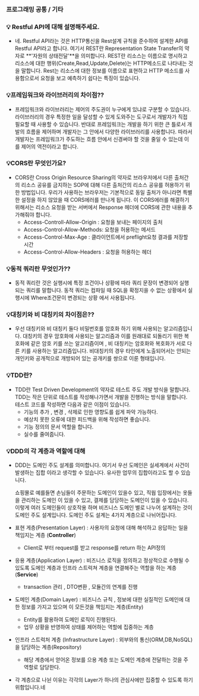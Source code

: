 ### **프로그래밍 공통 / 기타**

### **💡** **Restful API에 대해 설명해주세요.**

- 네. Restful API라는 것은 HTTP통신을 Rest설계 규칙을 준수하여 설계한 API를 Restful API라고 합니다. 여기서 REST란 Representation State Transfer의 약자로 **'자원의 상태전달'**을 의미합니다. REST란 리소스는 이름으로 명시하고 리소스에 대한 행위(Create,Read,Update,Delete)는 HTTP메소드로 나타내는 것을 말합니다. Rest는 리소스에 대한 정보를 이름으로 표현하고 HTTP 메소드를 사용함으로서 요청을 보고 예측하기 쉽다는 특징이 있습니다. 

### **💡프레임워크와 라이브러리의 차이점??**

* 프레임워크와 라이브러리는 제어의 주도권이 누구에게 있냐로 구분할 수 있습니다. 라이브러리의 경우 특정한 일을 달성할 수 있게 도와주는 도구로서 개발자가 직접 필요할 때 사용할 수 있습니다. 반대로 프레임워크는 개발을 하기 위한 큰 틀로서 개발의 흐름을 제어하며 개발자는 그 안에서 다양한 라이브러리를 사용합니다. 따라서 개발자는 프레임워크가 주도하는 흐름 안에서 신경써야 할 것을 줄일 수 있는데 이를 제어의 역전이라고 합니다.

### 💡CORS란 무엇인가요?

* CORS란 Cross Origin Resource Sharing의 약자로 브라우저에서 다른 출처간의 리소스 공유를 금지하는 SOP에 대해 다른 출처간의 리소스 공유를 허용하기 위한 방법입니다. 우리가 사용하는 브라우저는 기본적으로 동일 출처가 아니라면 특별한 설정을 하지 않았을 때 CORS에러를 만나게 됩니다. 이 CORS에러를 해결하기 위해서는 리소스 요청을 받는 서버에서 Response 헤더에 CORS에 관한 내용을 추가해줘야 합니다. 
  * Access-Controll-Allow-Origin : 요청을 보내는 페이지의 출처
  * Access-Control-Allow-Methods: 요청을 허용하는 메서드
  * Access-Control-Max-Age : 클라이언트에서 preflight요청 결과를 저장할 시간
  * Access-Control-Allow-Headers : 요청을 허용하는 헤더

### 💡동적 쿼리란 무엇인가??

* 동적 쿼리란 것은 실행시에 특정 조건이나 상황에 따라 쿼리 문장이 변경되어 실행되는 쿼리를 말합니다. 동적 쿼리는 컴파일 때 SQL을 확정지을 수 없는 상황에서 실행시에 Where조건문이 변경되는 상황 에서 사용됩니다.

### 💡대칭키와 비 대칭키의 차이점은??

* 우선 대칭키와 비 대칭키 둘다 비밀번호를 암호화 하기 위해 사용되는 알고리즘입니다. 대칭키의 경우 암호화에 사용되는 알고리즘과 이를 원래대로 되돌리기 위한 복호화에 같은 암호 키를 쓰는 알고리즘이며 , 비 대칭키는 암호화와 복호화가 서로 다른 키를 사용하는 알고리즘입니다. 비대칭키의 경우 타인에게 노출되어서는 안되는 개인키와 공개적으로 개방되어 있는 공개키를 쌍으로 이룬 형태입니다.

### 💡TDD란?

* TDD란 Test Driven Development의 약자로 테스트 주도 개발 방식을 말합니다. TDD는 작은 단위로 테스트를 작성해나가면서 개발을 진행하는 방식을 말합니다. 테스트 코드를 작성하면 다음과 같은 이점이 있습니다.
  * 기능의 추가 , 변경 , 삭제로 인한 영향도를 쉽게 파악 가능하다.
  * 예상치 못한 오류에 대한 피드백을 위해 작성하면 좋습니다.
  * 기능 정의의 문서 역할을 합니다.
  * 실수를 줄여줍니다.

### 💡DDD의 각 계층과 역할에 대해

* DDD는 도메인 주도 설계를 의미합니다. 여기서 우선 도메인은 실세계에서 사건이 발생하는 집합 이라고 생각할 수 있습니다. 유사한 업무의 집합이라고도 할 수 있습니다. 

  쇼핑몰로 예를들면 손님들이 주문하는 도메인이 있을수 있고, 
  직웝 입장에서는 옷들을 관리하는 도메인 이 있을 수 있고,
  결제를 담당하는 도메인이 있을 수 있습니다.
  이렇게 여러 도메인들이 상호작용 하며 비즈니스 도메인 별로 나누어 설계하는 것이 도메인 주도 설계입니다.
  도메인 주도 설계는 4가지 계층으로 나뉘어집니다. 

* 표현 게층(Presentation Layer) : 사용자의 요청에 대해 해석하고 응답하는 일을 책임지는 계층
  (**Controller**)
  * Client로 부터 request를 받고 response를 return 하는 API정의
* 응용 계층(Application Layer) : 비즈니스 로직을 정의하고 정상적으로 수행될 수 있도록 도메인 계층과 인프라 스트럭쳐 계층을 연결해주는 역할을 하는 계층(**Service**)
  * transaction 관리 , DTO변환 , 모듈간의 연계를 진행
* 도메인 계층(Domain Layer) : 비즈니스 규칙 , 정보에 대한 실질적인 도메인에 대한 정보를 가지고 있으며 이 모든것을 책임지는 계층(Entity)
  * Entity를 활용하여 도메인 로직이 진행된다.
  * 업무 상황을 반영하여 상태를 제어하는 역할에 집중하는 계층
* 인프라 스트럭처 계층 (Infrastructure Layer) : 외부와의 통신(ORM,DB,NoSQL)을 담당하는 계층(Repository)
  * 해당 계층에서 얻어온 정보를 으용 계층 또는 도메인 계층에 전달하는 것을 주 역할로 담당한다.
* 각 계층으로 나뉜 이유는 각각의 Layer가 하나의 관심사에만 집중할 수 있도록 하기 위함입니다.네
